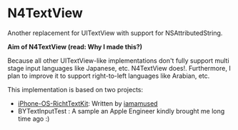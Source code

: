 # N4TextView 
Another replacement for UITextView with support for NSAttributedString.

**Aim of N4TextView (read: Why I made this?)**

Because all other UITextView-like implementations don't fully support multi stage input languages like Japanese, etc.
N4TextView does!. Furthermore, I plan to improve it to support right-to-left languages like Arabian, etc.

This implementation is based on two projects:

- [iPhone-OS-RichtTextKit][1]: Written by [iamamused][2]
- BYTextInputTest : A sample an Apple Engineer kindly brought me long time ago :)


[1]:https://github.com/iamamused/iPhone-OS-RTFKit
[2]:http://jeffreysambells.com/
